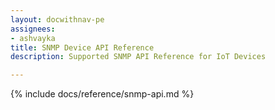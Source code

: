 ```yaml
---
layout: docwithnav-pe
assignees:
- ashvayka 
title: SNMP Device API Reference
description: Supported SNMP API Reference for IoT Devices

---
```


{% include docs/reference/snmp-api.md %}
